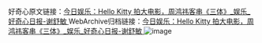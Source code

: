好奇心原文链接：[今日娱乐：Hello Kitty 拍大电影，周鸿祎客串《三体》_娱乐_好奇心日报-谢舒敏 ](https://www.qdaily.com/articles/9793.html)
WebArchive归档链接：[今日娱乐：Hello Kitty 拍大电影，周鸿祎客串《三体》_娱乐_好奇心日报-谢舒敏 ](http://web.archive.org/web/20160426135840/http://www.qdaily.com/articles/9793.html)
![image](http://ww3.sinaimg.cn/large/007d5XDply1g3vgmd89djj30u040tu0x)